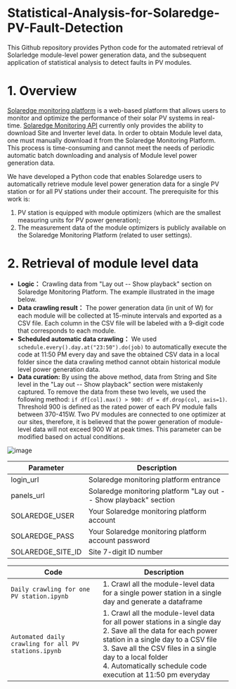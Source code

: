 # Statistical-Analysis-for-Solaredge-PV-Fault-Detection
This Github repository provides Python code for the automated retrieval of Solarledge module-level power generation data, and the subsequent application of statistical analysis to detect faults in PV modules.



# 1. Overview
[Solaredge monitoring platform](https://www.solaredge.com/en/products/software-tools/monitoring-platform) is a web-based platform that allows users to monitor and optimize the performance of their solar PV systems in real-time. [Solaredge Monitoring API](https://developers.solaredge.com/) currently only provides the ability to download Site and Inverter level data. In order to obtain Module level data, one must manually download it from the Solaredge Monitoring Platform. This process is time-consuming and cannot meet the needs of periodic automatic batch downloading and analysis of Module level power generation data.

We have developed a Python code that enables Solaredge users to automatically retrieve module level power generation data for a single PV station or for all PV stations under their account. The prerequisite for this work is:
1) PV station is equipped with module optimizers (which are the smallest measuring units for PV power generation);
2) The measurement data of the module optimizers is publicly available on the Solaredge Monitoring Platform (related to user settings).



# 2. Retrieval of module level data
- **Logic：** Crawling data from "Lay out -- Show playback" section on Solaredge Monitoring Platform. The example illustrated in the image below.
- **Data crawling result：** The power generation data (in unit of W) for each module will be collected at 15-minute intervals and exported as a CSV file. Each column in the CSV file will be labeled with a 9-digit code that corresponds to each module.
- **Scheduled automatic data crawling：**  We used ```schedule.every().day.at("23:50").do(job)``` to automatically execute the code at 11:50 PM every day and save the obtained CSV data in a local folder since the data crawling method cannot obtain historical module level power generation data.
- **Data curation:** By using the above method, data from String and Site level in the "Lay out -- Show playback" section were mistakenly captured. To remove the data from these two levels, we used the following method: ```if df[col].max() > 900: df = df.drop(col, axis=1)```. Threshold 900 is defined as the rated power of each PV module falls between 370-415W. Two PV modules are connected to one optimizer at our sites, therefore, it is believed that the power generation of module-level data will not exceed 900 W at peak times. This parameter can be modified based on actual conditions.

![image](https://github.com/ZinanLin-Oscar/Statistical-Analysis-for-Solaredge-PV-Fault-Detection/assets/113269274/c6492e13-de38-4d58-907d-63e1da9b45f8)

| Parameter | Description | 
| ------- | ------- | 
| login_url | Solaredge monitoring platform entrance | 
| panels_url | Solaredge monitoring platform "Lay out -- Show playback" section | 
| SOLAREDGE_USER | Your Solaredge monitoring platform account | 
| SOLAREDGE_PASS | Your Solaredge monitoring platform account password | 
| SOLAREDGE_SITE_ID | Site 7-digit ID number | 

| Code | Description | 
| ------- | ------- | 
| ```Daily crawling for one PV station.ipynb``` | 1. Crawl all the module-level data for a single power station in a single day and generate a dataframe | 
| ```Automated daily crawling for all PV stations.ipynb``` | 1. Crawl all the module-level data for all power stations in a single day<br>2. Save all the data for each power station in a single day to a CSV file<br>3. Save all the CSV files in a single day to a local folder<br> 4. Automatically schedule code execution at 11:50 pm everyday | 


